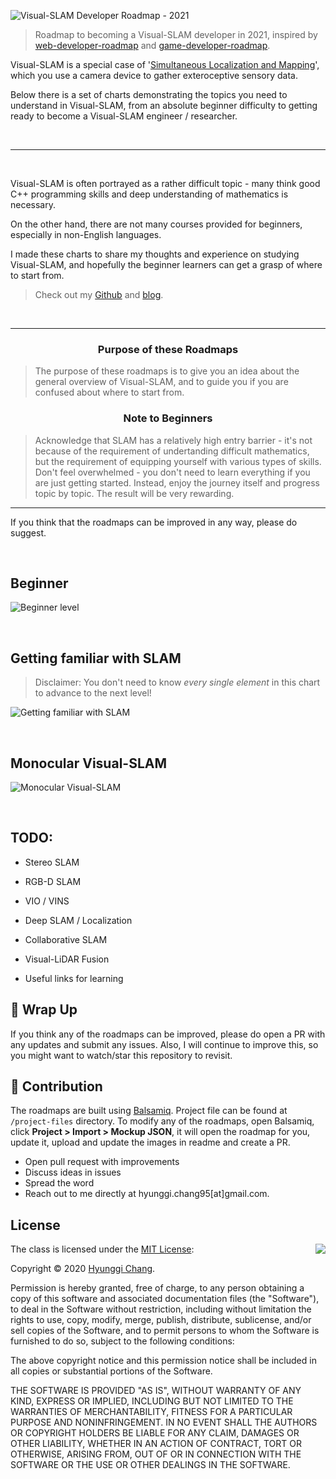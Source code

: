 
![Visual-SLAM Developer Roadmap - 2021](./img/title.png)

> Roadmap to becoming a Visual-SLAM developer in 2021, inspired by [web-developer-roadmap](https://github.com/kamranahmedse/developer-roadmap) and [game-developer-roadmap](https://github.com/utilForever/game-developer-roadmap).

Visual-SLAM is a special case of '[Simultaneous Localization and Mapping](https://en.wikipedia.org/wiki/Simultaneous_localization_and_mapping)', which you use a camera device to gather exteroceptive sensory data. 

Below there is a set of charts demonstrating the topics you need to understand in Visual-SLAM, from an absolute beginner difficulty to getting ready to become a Visual-SLAM engineer / researcher.

<br>

***

<br>

Visual-SLAM is often portrayed as a rather difficult topic - many think good C++ programming skills and deep understanding of mathematics is necessary.

On the other hand, there are not many courses provided for beginners, especially in non-English languages. 

I made these charts to share my thoughts and experience on studying Visual-SLAM, and hopefully the beginner learners can get a grasp of where to start from.

> Check out my [Github](https://github.com/changh95) and [blog](http://changh95.github.io).

<br>

***

<h3 align="center"><strong>Purpose of these Roadmaps</strong></h3>

> The purpose of these roadmaps is to give you an idea about the general overview of Visual-SLAM, and to guide you if you are confused about where to start from. 

<h3 align="center"><strong>Note to Beginners</strong></h3>

> Acknowledge that SLAM has a relatively high entry barrier - it's not because of the requirement of undertanding difficult mathematics, but the requirement of equipping yourself with various types of skills. Don't feel overwhelmed - you don't need to learn everything if you are just getting started. Instead, enjoy the journey itself and progress topic by topic. The result will be very rewarding.

***

If you think that the roadmaps can be improved in any way, please do suggest.

<br>

## Beginner

![Beginner level](./img/beginner.png)

<br>

## Getting familiar with SLAM

> Disclaimer: You don't need to know *every single element* in this chart to advance to the next level! 

![Getting familiar with SLAM](./img/getting-familiar.png)

<br>

## Monocular Visual-SLAM


![Monocular Visual-SLAM](./img/monocular.png)

<br>

## TODO:

- Stereo SLAM
- RGB-D SLAM
- VIO / VINS
- Deep SLAM / Localization
- Collaborative SLAM
- Visual-LiDAR Fusion

- Useful links for learning

## 🚦 Wrap Up

If you think any of the roadmaps can be improved, please do open a PR with any updates and submit any issues. Also, I will continue to improve this, so you might want to watch/star this repository to revisit.

## 🙌 Contribution

The roadmaps are built using [Balsamiq](https://balsamiq.com/products/mockups/). Project file can be found at `/project-files` directory. To modify any of the roadmaps, open Balsamiq, click **Project > Import > Mockup JSON**, it will open the roadmap for you, update it, upload and update the images in readme and create a PR.

- Open pull request with improvements
- Discuss ideas in issues
- Spread the word
- Reach out to me directly at hyunggi.chang95[at]gmail.com.

## License

<img align="right" src="http://opensource.org/trademarks/opensource/OSI-Approved-License-100x137.png">

The class is licensed under the [MIT License](http://opensource.org/licenses/MIT):

Copyright &copy; 2020 [Hyunggi Chang](http://www.github.com/changh95).

Permission is hereby granted, free of charge, to any person obtaining a copy of this software and associated documentation files (the "Software"), to deal in the Software without restriction, including without limitation the rights to use, copy, modify, merge, publish, distribute, sublicense, and/or sell copies of the Software, and to permit persons to whom the Software is furnished to do so, subject to the following conditions:

The above copyright notice and this permission notice shall be included in all copies or substantial portions of the Software.

THE SOFTWARE IS PROVIDED "AS IS", WITHOUT WARRANTY OF ANY KIND, EXPRESS OR IMPLIED, INCLUDING BUT NOT LIMITED TO THE WARRANTIES OF MERCHANTABILITY, FITNESS FOR A PARTICULAR PURPOSE AND NONINFRINGEMENT. IN NO EVENT SHALL THE AUTHORS OR COPYRIGHT HOLDERS BE LIABLE FOR ANY CLAIM, DAMAGES OR OTHER LIABILITY, WHETHER IN AN ACTION OF CONTRACT, TORT OR OTHERWISE, ARISING FROM, OUT OF OR IN CONNECTION WITH THE SOFTWARE OR THE USE OR OTHER DEALINGS IN THE SOFTWARE.